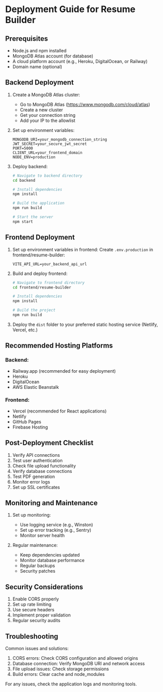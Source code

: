# Deployment Guide for Resume Builder

## Prerequisites
- Node.js and npm installed
- MongoDB Atlas account (for database)
- A cloud platform account (e.g., Heroku, DigitalOcean, or Railway)
- Domain name (optional)

## Backend Deployment

1. Create a MongoDB Atlas cluster:
   - Go to MongoDB Atlas (https://www.mongodb.com/cloud/atlas)
   - Create a new cluster
   - Get your connection string
   - Add your IP to the allowlist

2. Set up environment variables:
   ```
   MONGODB_URI=your_mongodb_connection_string
   JWT_SECRET=your_secure_jwt_secret
   PORT=5000
   CLIENT_URL=your_frontend_domain
   NODE_ENV=production
   ```

3. Deploy backend:
   ```bash
   # Navigate to backend directory
   cd backend

   # Install dependencies
   npm install

   # Build the application
   npm run build

   # Start the server
   npm start
   ```

## Frontend Deployment

1. Set up environment variables in frontend:
   Create `.env.production` in frontend/resume-builder:
   ```
   VITE_API_URL=your_backend_api_url
   ```

2. Build and deploy frontend:
   ```bash
   # Navigate to frontend directory
   cd frontend/resume-builder

   # Install dependencies
   npm install

   # Build the project
   npm run build
   ```

3. Deploy the `dist` folder to your preferred static hosting service (Netlify, Vercel, etc.)

## Recommended Hosting Platforms

### Backend:
- Railway.app (recommended for easy deployment)
- Heroku
- DigitalOcean
- AWS Elastic Beanstalk

### Frontend:
- Vercel (recommended for React applications)
- Netlify
- GitHub Pages
- Firebase Hosting

## Post-Deployment Checklist

1. Verify API connections
2. Test user authentication
3. Check file upload functionality
4. Verify database connections
5. Test PDF generation
6. Monitor error logs
7. Set up SSL certificates

## Monitoring and Maintenance

1. Set up monitoring:
   - Use logging service (e.g., Winston)
   - Set up error tracking (e.g., Sentry)
   - Monitor server health

2. Regular maintenance:
   - Keep dependencies updated
   - Monitor database performance
   - Regular backups
   - Security patches

## Security Considerations

1. Enable CORS properly
2. Set up rate limiting
3. Use secure headers
4. Implement proper validation
5. Regular security audits

## Troubleshooting

Common issues and solutions:
1. CORS errors: Check CORS configuration and allowed origins
2. Database connection: Verify MongoDB URI and network access
3. File upload issues: Check storage permissions
4. Build errors: Clear cache and node_modules

For any issues, check the application logs and monitoring tools. 